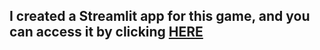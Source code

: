 I created a Streamlit app for this game, and you can access it by clicking [HERE]([https://sp9qmyiwsvzzhjggsthwrd.streamlit.app/](https://guess-number-letter.streamlit.app/))
---
